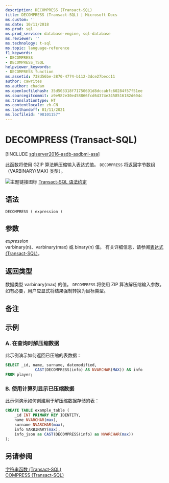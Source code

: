 ```yaml
---
description: DECOMPRESS (Transact-SQL)
title: DECOMPRESS (Transact-SQL) | Microsoft Docs
ms.custom: ''
ms.date: 10/11/2018
ms.prod: sql
ms.prod_service: database-engine, sql-database
ms.reviewer: ''
ms.technology: t-sql
ms.topic: language-reference
f1_keywords:
- DECOMPRESS
- DECOMPRESS_TSQL
helpviewer_keywords:
- DECOMPRESS function
ms.assetid: 738d56be-3870-4774-b112-3dce27becc11
author: cawrites
ms.author: chadam
ms.openlocfilehash: 35d503318f71750691d8dccabfc60284f57f51ee
ms.sourcegitcommit: a9e982e30e458866fcd64374e3458516182d604c
ms.translationtype: HT
ms.contentlocale: zh-CN
ms.lasthandoff: 01/11/2021
ms.locfileid: "98101157"
---
```

# <a name="decompress-transact-sql"></a>DECOMPRESS (Transact-SQL)
[!INCLUDE [sqlserver2016-asdb-asdbmi-asa](../../includes/applies-to-version/sqlserver2016-asdb-asdbmi-asa.md)]

此函数将使用 GZIP 算法解压缩输入表达式值。 `DECOMPRESS` 将返回字节数组（VARBINARY(MAX) 类型）。  
  
 ![主题链接图标](../../database-engine/configure-windows/media/topic-link.gif "“主题链接”图标") [Transact-SQL 语法约定](../../t-sql/language-elements/transact-sql-syntax-conventions-transact-sql.md)  
  
## <a name="syntax"></a>语法  
  
```syntaxsql  
DECOMPRESS ( expression )  
```  
  
## <a name="arguments"></a>参数
 *expression*  
varbinary(n)、varbinary(max) 或 binary(n) 值。 有关详细信息，请参阅[表达式 (Transact-SQL)](../../t-sql/language-elements/expressions-transact-sql.md)。  
  
## <a name="return-types"></a>返回类型  
数据类型 varbinary(max) 的值。 `DECOMPRESS` 将使用 ZIP 算法解压缩输入参数。 如有必要，用户应显式将结果强制转换为目标类型。  
  
## <a name="remarks"></a>备注  
  
## <a name="examples"></a>示例  
  
### <a name="a-decompress-data-at-query-time"></a>A. 在查询时解压缩数据  
此示例演示如何返回已压缩的表数据：  
  
```sql  
SELECT _id, name, surname, datemodified,  
             CAST(DECOMPRESS(info) AS NVARCHAR(MAX)) AS info  
FROM player;  
```  
  
### <a name="b-display-compressed-data-using-computed-column"></a>B. 使用计算列显示已压缩数据  
此示例演示如何创建用于解压缩数据存储的表：  
  
```sql  
CREATE TABLE example_table (  
    _id INT PRIMARY KEY IDENTITY,  
    name NVARCHAR(max),  
    surname NVARCHAR(max),  
    info VARBINARY(max),  
    info_json as CAST(DECOMPRESS(info) as NVARCHAR(max))  
);  
```  
  
## <a name="see-also"></a>另请参阅  
 [字符串函数 (Transact-SQL)](../../t-sql/functions/string-functions-transact-sql.md)   
 [COMPRESS (Transact-SQL)](../../t-sql/functions/compress-transact-sql.md)  
  
  
